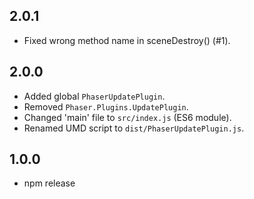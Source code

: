 2.0.1
-----

- Fixed wrong method name in sceneDestroy() (#1).

2.0.0
-----

- Added global `PhaserUpdatePlugin`.
- Removed `Phaser.Plugins.UpdatePlugin`.
- Changed 'main' file to `src/index.js` (ES6 module).
- Renamed UMD script to `dist/PhaserUpdatePlugin.js`.

1.0.0
-----

- npm release

